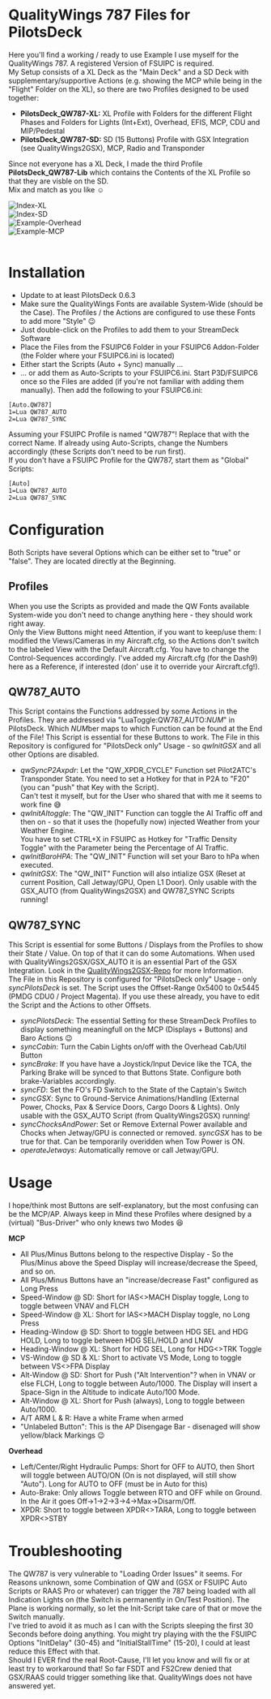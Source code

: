 # QualityWings 787 Files for PilotsDeck
Here you'll find a working / ready to use Example I use myself for the QualityWings 787. A registered Version of FSUIPC is required.<br/>
My Setup consists of a XL Deck as the "Main Deck" and a SD Deck with supplementary/supportive Actions (e.g. showing the MCP while being in the "Flight" Folder on the XL), so there are two Profiles designed to be used together:
- **PilotsDeck_QW787-XL:** XL Profile with Folders for the different Flight Phases and Folders for Lights (Int+Ext), Overhead, EFIS, MCP, CDU and MIP/Pedestal
- **PilotsDeck_QW787-SD:** SD (15 Buttons) Profile with GSX Integration (see QualityWings2GSX), MCP, Radio and Transponder

Since not everyone has a XL Deck, I made the third Profile **PilotsDeck_QW787-Lib** which contains the Contents of the XL Profile so that they are visble on the SD.<br/>
Mix and match as you like :relaxed:<br/>

![Index-XL](../../img/QW_IndexXL.jpg)<br/>
![Index-SD](../../img/QW_IndexSD.jpg)<br/>
![Example-Overhead](../../img/QW_ExampleOverhead.jpg)<br/>
![Example-MCP](../../img/QW_ExampleMCP.jpg)<br/><br/>

# Installation
- Update to at least PilotsDeck 0.6.3
- Make sure the QualityWings Fonts are available System-Wide (should be the Case). The Profiles / the Actions are configured to use these Fonts to add more "Style" :wink:
- Just double-click on the Profiles to add them to your StreamDeck Software
- Place the Files from the FSUIPC6 Folder in your FSUIPC6 Addon-Folder (the Folder where your FSUIPC6.ini is located)
- Either start the Scripts (Auto + Sync) manually ...
- ... or add them as Auto-Scripts to your FSUIPC6.ini. Start P3D/FSUIPC6 once so the Files are added (if you're not familiar with adding them manually). Then add the following to your FSUIPC6.ini:<br/>
```
[Auto.QW787]
1=Lua QW787_AUTO
2=Lua QW787_SYNC
```
Assuming your FSUIPC Profile is named "QW787"! Replace that with the correct Name. If already using Auto-Scripts, change the Numbers accordingly (these Scripts don't need to be run first).<br/>
If you don't have a FSUIPC Profile for the QW787, start them as "Global" Scripts:
```
[Auto]
1=Lua QW787_AUTO
2=Lua QW787_SYNC
```

# Configuration
Both Scripts have several Options which can be either set to "true" or "false". They are located directly at the Beginning.
## Profiles
When you use the Scripts as provided and made the QW Fonts available System-wide you don't need to change anything here - they should work right away.<br/>
Only the View Buttons might need Attention, if you want to keep/use them: I modified the Views/Cameras in my Aircraft.cfg, so the Actions don't switch to the labeled View with the Default Aircraft.cfg. You have to change the Control-Sequences accordingly. I've added my Aircraft.cfg (for the Dash9) here as a Reference, if interested (don' use it to override your Aircraft.cfg!).

## QW787_AUTO
This Script contains the Functions addressed by some Actions in the Profiles. They are addressed via "LuaToggle:QW787_AUTO:*NUM*" in PilotsDeck. Which *NUM*ber maps to which Function can be found at the End of the File! This Script is essential for these Buttons to work.
The File in this Repository is configured for "PilotsDeck only" Usage - so *qwInitGSX* and all other Options are disabled.
- *qwSyncP2Axpdr*: Let the "QW_XPDR_CYCLE" Function set Pilot2ATC's Transponder State. You need to set a Hotkey for that in P2A to "F20" (you can "push" that Key with the Script).<br/>Can't test it myself, but for the User who shared that with me it seems to work fine :sweat_smile:
- *qwInitAItoggle*: The "QW_INIT" Function can toggle the AI Traffic off and then on - so that it uses the (hopefully now) injected Weather from your Weather Engine.<br/>You have to set CTRL+X in FSUIPC as Hotkey for "Traffic Density Toggle" with the Parameter being the Percentage of AI Traffic.
- *qwInitBaroHPA*: The "QW_INIT" Function will set your Baro to hPa when executed.
- *qwInitGSX*: The "QW_INIT" Function will also intialize GSX (Reset at current Position, Call Jetway/GPU, Open L1 Door). Only usable with the GSX_AUTO (from QualityWings2GSX) and QW787_SYNC Scripts running!

## QW787_SYNC
This Script is essential for some Buttons / Displays from the Profiles to show their State / Value. On top of that it can do some Automations. When used with QualityWings2GSX/GSX_AUTO it is an essential Part of the GSX Integration. Look in the [QualityWings2GSX-Repo](https://github.com/Fragtality/QualityWings2GSX) for more Information.<br/>
The File in this Repository is configured for "PilotsDeck only" Usage - only *syncPilotsDeck* is set.
The Script uses the Offset-Range 0x5400 to 0x5445 (PMDG CDU0 / Project Magenta). If you use these already, you have to edit the Script and the Actions to other Offsets.
- *syncPilotsDeck*: The essential Setting for these StreamDeck Profiles to display something meaningfull on the MCP (Displays + Buttons) and Baro Actions :wink:
- *syncCabin*: Turn the Cabin Lights on/off with the Overhead Cab/Util Button
- *syncBrake*: If you have have a Joystick/Input Device like the TCA, the Parking Brake will be synced to that Buttons State. Configure both brake-Variables accordingly.
- *syncFD*: Set the FO's FD Switch to the State of the Captain's Switch
- *syncGSX*: Sync to Ground-Service Animations/Handling (External Power, Chocks, Pax & Service Doors, Cargo Doors & Lights). Only usable with the GSX_AUTO Script (from QualityWings2GSX) running!
- *syncChocksAndPower*: Set or Remove External Power available and Chocks when Jetway/GPU is connected or removed. *syncGSX* has to be true for that. Can be temporarily overidden when Tow Power is ON.
- *operateJetways*: Automatically remove or call Jetway/GPU.

# Usage
I hope/think most Buttons are self-explanatory, but the most confusing can be the MCP/AP. Always keep in Mind these Profiles where designed by a (virtual) "Bus-Driver" who only knews two Modes 😆<br/>

**MCP**

- All Plus/Minus Buttons belong to the respective Display - So the Plus/Minus above the Speed Display will increase/decrease the Speed, and so on.<br/>
- All Plus/Minus Buttons have an "increase/decrease Fast" configured as Long Press
- Speed-Window @ SD: Short for IAS<>MACH Display toggle, Long to toggle between VNAV and FLCH
- Speed-Window @ XL: Short for IAS<>MACH Display toggle, no Long Press
- Heading-Window @ SD: Short to toggle between HDG SEL and HDG HOLD, Long to toggle between HDG SEL/HOLD and LNAV
- Heading-Window @ XL: Short for HDG SEL, Long for HDG<>TRK Toggle
- VS-Window @ SD & XL: Short to activate VS Mode, Long to toggle between VS<>FPA Display
- Alt-Window @ SD: Short for Push ("Alt Intervention"? when in VNAV or else FLCH, Long to toggle between Auto/1000. The Display will insert a Space-Sign in the Altitude to indicate Auto/100 Mode.
- Alt-Window @ XL: Short for Push (always), Long to toggle between Auto/1000.
- A/T ARM L & R: Have a white Frame when armed
- "Unlabeled Button": This is the AP Disengage Bar - disenaged will show yellow/black Markings 😉

**Overhead**

- Left/Center/Right Hydraulic Pumps: Short for OFF to AUTO, then Short will toggle between AUTO/ON (On is not displayed, will still show "Auto"). Long for AUTO to OFF (must be in Auto for this)
- Auto-Brake: Only allows Toggle between RTO and OFF while on Ground. In the Air it goes Off->1->2->3->4->Max->Disarm/Off.
- XPDR: Short to toggle between XPDR<>TARA, Long to toggle between XPDR<>STBY
 

# Troubleshooting
The QW787 is very vulnerable to "Loading Order Issues" it seems. For Reasons unknown, some Combination of QW and (GSX or FSUIPC Auto Scripts or RAAS Pro or whatever) can trigger the 787 being loaded with all Indication Lights on (the Switch is permanently in On/Test Position). The Plane is working normally, so let the Init-Script take care of that or move the Switch manually.<br/>
I've tried to avoid it as much as I can with the Scripts sleeping the first 30 Seconds before doing anything. You might try playing with the the FSUIPC Options "InitDelay" (30-45) and "InitialStallTime" (15-20), I could at least reduce this Effect with that.<br/>
Should I EVER find the real Root-Cause, I'll let you know and will fix or at least try to workaround that! So far FSDT and FS2Crew denied that GSX/RAAS could trigger something like that. QualityWings does not have answered yet.
